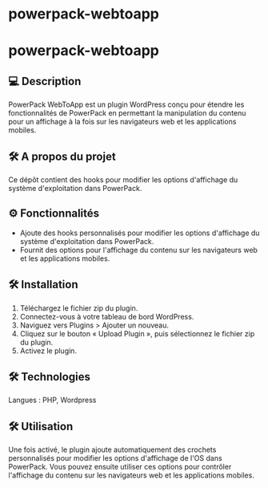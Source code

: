 # powerpack-webtoapp

# powerpack-webtoapp

## 💻 Description
PowerPack WebToApp est un plugin WordPress conçu pour étendre les fonctionnalités de PowerPack en permettant la manipulation du contenu pour un affichage à la fois sur les navigateurs web et les applications mobiles.

## 🛠 A propos du projet
Ce dépôt contient des hooks pour modifier les options d'affichage du système d'exploitation dans PowerPack.

## ⚙️ Fonctionnalités
- Ajoute des hooks personnalisés pour modifier les options d'affichage du système d'exploitation dans PowerPack.
- Fournit des options pour l'affichage du contenu sur les navigateurs web et les applications mobiles.

## 🛠 Installation
1. Téléchargez le fichier zip du plugin.
2. Connectez-vous à votre tableau de bord WordPress.
3. Naviguez vers Plugins > Ajouter un nouveau.
4. Cliquez sur le bouton « Upload Plugin », puis sélectionnez le fichier zip du plugin.
5. Activez le plugin.

## 🛠 Technologies
Langues : PHP, Wordpress

## 🛠 Utilisation
Une fois activé, le plugin ajoute automatiquement des crochets personnalisés pour modifier les options d'affichage de l'OS dans PowerPack. Vous pouvez ensuite utiliser ces options pour contrôler l'affichage du contenu sur les navigateurs web et les applications mobiles.
